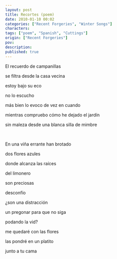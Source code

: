 ```yaml
---
layout: post
title: Recortes (poem)
date: 2010-01-10 00:02
categories: ["Recent Forgeries", "Winter Songs"]
characters: 
tags: ["poem", "Spanish", "Cuttings"]
origin: ["Recent Forgeries"]
pov: 
description: 
published: true
---
```


El recuerdo de campanillas

se filtra desde la casa vecina

estoy bajo su eco

no lo escucho

más bien lo evoco de vez en cuando

mientras compruebo cómo he dejado el jardín

sin maleza desde una blanca silla de mimbre

<br>

En una viña errante han brotado

dos flores azules

donde alcanza las raíces

del limonero

son preciosas

desconfío

¿son una distracción

un pregonar para que no siga

podando la vid?

me quedaré con las flores

las pondré en un platito

junto a tu cama
